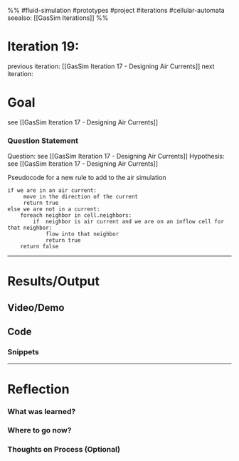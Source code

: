 %%
#fluid-simulation #prototypes #project #iterations #cellular-automata 
seealso: [[GasSim Iterations]]
%%
# Iteration 19: 
previous iteration: [[GasSim Iteration 17 - Designing Air Currents]]
next iteration: 

# Goal 
see [[GasSim Iteration 17 - Designing Air Currents]]

### Question Statement
Question: see [[GasSim Iteration 17 - Designing Air Currents]]
Hypothesis: see [[GasSim Iteration 17 - Designing Air Currents]]

Pseudocode for a new rule to add to the air simulation
```
if we are in an air current:
	 move in the direction of the current
	 return true
else we are not in a current:
	foreach neighbor in cell.neighbors:
		if  neighbor is air current and we are on an inflow cell for that neighbor:
			flow into that neighbor
			return true
	return false
```

---
# Results/Output


## Video/Demo


## Code


### Snippets



---

# Reflection

### What was learned?

### Where to go now?

### Thoughts on Process (Optional)
